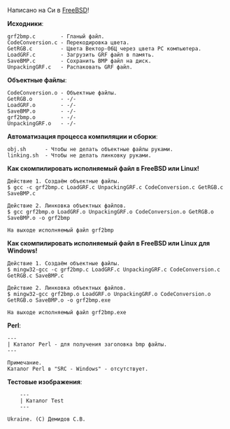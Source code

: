 Написано на Си в [FreeBSD](https://www.freebsd.org/ru/)!

**Исходники**:

    grf2bmp.c        - Гланый файл.
    CodeConversion.c - Перекодировка цвета.
    GetRGB.c         - Цвета Вектор-06Ц через цвета PC компьютера.
    LoadGRF.c        - Загрузить GRF файл в память.
    SaveBMP.c        - Сохранить BMP файл на диск.
    UnpackingGRF.c   - Распаковать GRF файл.

**Объектные файлы**:

    CodeConversion.o - Объектные файлы.
    GetRGB.o         - -/-
    LoadGRF.o        - -/-
    SaveBMP.o        - -/-
    grf2bmp.o        - -/-
    UnpackingGRF.o   - -/-

**Автоматизация процесса компиляции и сборки**:

    obj.sh      - Чтобы не делать объектные файлы руками.
    linking.sh  - Чтобы не делать линковку руками.

**Как скомпилировать исполняемый файл в FreeBSD или Linux!**
 
    Действие 1. Создаём объектные файлы.
    $ gcc -c grf2bmp.c LoadGRF.c UnpackingGRF.c CodeConversion.c GetRGB.c SaveBMP.c

    Действие 2. Линковка объектных файлов.
    $ gcc grf2bmp.o LoadGRF.o UnpackingGRF.o CodeConversion.o GetRGB.o SaveBMP.o -o grf2bmp

    На выходе исполняемый файл grf2bmp

**Как скомпилировать исполняемый файл в FreeBSD или Linux для Windows!**

    Действие 1. Создаём объектные файлы.
    $ mingw32-gcc -c grf2bmp.c LoadGRF.c UnpackingGRF.c CodeConversion.c GetRGB.c SaveBMP.c

    Действие 2. Линковка объектных файлов.
    $ mingw32-gcc grf2bmp.o LoadGRF.o UnpackingGRF.o CodeConversion.o GetRGB.o SaveBMP.o -o grf2bmp.exe

    На выходе исполняемый файл grf2bmp.exe

**Perl**:

    ---
    | Каталог Perl - для получения заголовка bmp файлы.
    ---

    Примечание.
    Каталог Perl в "SRC - Windows" - отсутствует.

**Тестовые изображения**:
```
    ---
    | Каталог Test
    ---
```
    Ukraine. (C) Демидов С.В.
